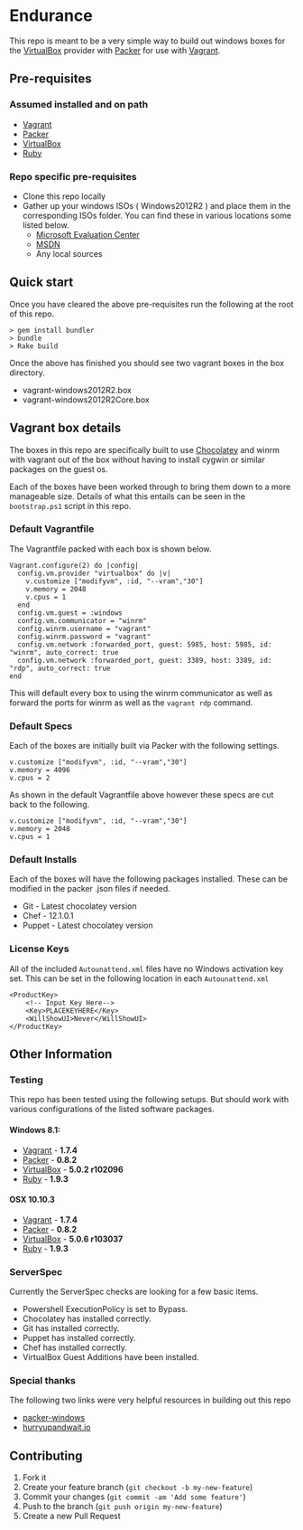 # Endurance

This repo is meant to be a very simple way to build out windows boxes for the
[VirtualBox](https://www.virtualbox.org/wiki/Downloads) provider with [Packer](https://packer.io)
for use with [Vagrant](http://vagrantup.com).

## Pre-requisites

### Assumed installed and on path

* [Vagrant](http://vagrantup.com)
* [Packer](http://packer.io)
* [VirtualBox](https://www.virtualbox.org/wiki/Downloads)
* [Ruby](https://www.ruby-lang.org/en/documentation/installation/)

### Repo specific pre-requisites

* Clone this repo locally
* Gather up your windows ISOs ( Windows2012R2 ) and place them in the corresponding ISOs folder. You
can find these in various locations some listed below.
  * [Microsoft Evaluation Center](https://www.microsoft.com/en-us/evalcenter/)
  * [MSDN](https://msdn.microsoft.com/en-us/default.aspx)
  * Any local sources

## Quick start

Once you have cleared the above pre-requisites run the following at the root of this repo.

```
> gem install bundler
> bundle
> Rake build
```

Once the above has finished you should see two vagrant boxes in the box directory.

* vagrant-windows2012R2.box
* vagrant-windows2012R2Core.box

## Vagrant box details

The boxes in this repo are specifically built to use [Chocolatey](https://chocolatey.org/) and winrm
with vagrant out of the box without having to install cygwin or similar packages on the guest os.

Each of the boxes have been worked through to bring them down to a more manageable size. Details of
what this entails can be seen in the ```bootstrap.ps1``` script in this repo.

### Default Vagrantfile

The Vagrantfile packed with each box is shown below.

```
Vagrant.configure(2) do |config|
  config.vm.provider "virtualbox" do |v|
    v.customize ["modifyvm", :id, "--vram","30"]
    v.memory = 2048
    v.cpus = 1
  end
  config.vm.guest = :windows
  config.vm.communicator = "winrm"
  config.winrm.username = "vagrant"
  config.winrm.password = "vagrant"
  config.vm.network :forwarded_port, guest: 5985, host: 5985, id: "winrm", auto_correct: true
  config.vm.network :forwarded_port, guest: 3389, host: 3389, id: "rdp", auto_correct: true
end
```
This will default every box to using the winrm communicator as well as forward the ports for winrm as
well as the ```vagrant rdp``` command.

### Default Specs

Each of the boxes are initially built via Packer with the following settings.

```
v.customize ["modifyvm", :id, "--vram","30"]
v.memory = 4096
v.cpus = 2
```

As shown in the default Vagrantfile above however these specs are cut back to the following.

```
v.customize ["modifyvm", :id, "--vram","30"]
v.memory = 2048
v.cpus = 1
```

### Default Installs

Each of the boxes will have the following packages installed. These can be modified in the packer .json files if needed.

* Git - Latest chocolatey version
* Chef - 12.1.0.1
* Puppet - Latest chocolatey version

### License Keys

All of the included ```Autounattend.xml``` files have no Windows activation key set. This can be set
in the following location in each ```Autounattend.xml```

```
<ProductKey>
    <!-- Input Key Here-->
    <Key>PLACEKEYHERE</Key>
    <WillShowUI>Never</WillShowUI>
</ProductKey>
```

## Other Information

### Testing

This repo has been tested using the following setups. But should work with various configurations of the listed software packages.

#### Windows 8.1:
* [Vagrant](http://vagrantup.com) - **1.7.4**
* [Packer](http://packer.io) - **0.8.2**
* [VirtualBox](https://www.virtualbox.org/wiki/Downloads) - **5.0.2 r102096**
* [Ruby](https://www.ruby-lang.org/en/documentation/installation/) - **1.9.3**

#### OSX 10.10.3
* [Vagrant](http://vagrantup.com) - **1.7.4**
* [Packer](http://packer.io) - **0.8.2**
* [VirtualBox](https://www.virtualbox.org/wiki/Downloads) - **5.0.6 r103037**
* [Ruby](https://www.ruby-lang.org/en/documentation/installation/) - **1.9.3**

### ServerSpec

Currently the ServerSpec checks are looking for a few basic items.

* Powershell ExecutionPolicy is set to Bypass.
* Chocolatey has installed correctly.
* Git has installed correctly.
* Puppet has installed correctly.
* Chef has installed correctly.
* VirtualBox Guest Additions have been installed.

### Special thanks

The following two links were very helpful resources in building out this repo

* [packer-windows](https://github.com/joefitzgerald/packer-windows)
* [hurryupandwait.io](http://www.hurryupandwait.io/blog/in-search-of-a-light-weight-windows-vagrant-box)

## Contributing

1. Fork it
2. Create your feature branch (`git checkout -b my-new-feature`)
3. Commit your changes (`git commit -am 'Add some feature'`)
4. Push to the branch (`git push origin my-new-feature`)
5. Create a new Pull Request
